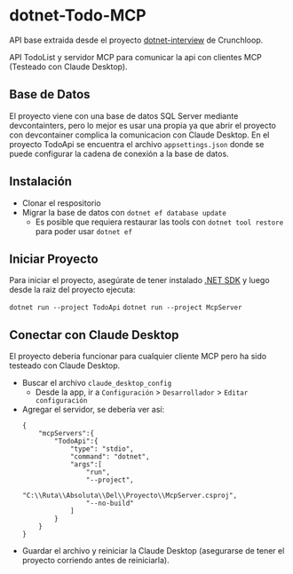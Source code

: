 # dotnet-Todo-MCP

API base extraida desde el proyecto [dotnet-interview](https://github.com/crunchloop/dotnet-interview) de Crunchloop.

API TodoList y servidor MCP para comunicar la api con clientes MCP (Testeado con Claude Desktop).

## Base de Datos

El proyecto viene con una base de datos SQL Server mediante devcontainters, pero lo mejor es usar una propia ya que abrir el proyecto con devcontainer complica la comunicacion con Claude Desktop. En el proyecto TodoApi se encuentra el archivo `appsettings.json` donde se puede configurar la cadena de conexión a la base de datos.

## Instalación

 - Clonar el respositorio
 - Migrar la base de datos con `dotnet ef database update`
    - Es posible que requiera restaurar las tools con `dotnet tool restore` para poder usar `dotnet ef`

## Iniciar Proyecto

Para iniciar el proyecto, asegúrate de tener instalado [.NET SDK](https://dotnet.microsoft.com/download) y luego desde la raiz del proyecto ejecuta:

`dotnet run --project TodoApi`
`dotnet run --project McpServer`

## Conectar con Claude Desktop

El proyecto deberia funcionar para cualquier cliente MCP pero ha sido testeado con Claude Desktop.
 
 - Buscar el archivo `claude_desktop_config`
    - Desde la app, ir a `Configuración` > `Desarrollador` > `Editar configuración`
 - Agregar el servidor, se debería ver así:
    ```
    {
        "mcpServers":{
            "TodoApi":{
                "type": "stdio",
                "command": "dotnet",
                "args":[
                    "run",
                    "--project",
                    "C:\\Ruta\\Absoluta\\Del\\Proyecto\\McpServer.csproj",
                    "--no-build"
                ]
            }
        }
    }
    ```
 - Guardar el archivo y reiniciar la Claude Desktop (asegurarse de tener el proyecto corriendo antes de reiniciarla).
